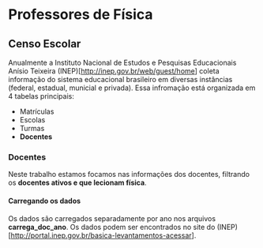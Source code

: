 Professores de Física
================

Censo Escolar
-------------

Anualmente a Instituto Nacional de Estudos e Pesquisas Educacionais Anísio Teixeira (INEP)[<http://inep.gov.br/web/guest/home>] coleta informação do sistema educacional brasileiro em diversas instâncias (federal, estadual, municial e privada). Essa infromação está organizada em 4 tabelas principais:

-   Matrículas
-   Escolas
-   Turmas
-   **Docentes**

### Docentes

Neste trabalho estamos focamos nas informações dos docentes, filtrando os **docentes ativos e que lecionam física**.

#### Carregando os dados

Os dados são carregados separadamente por ano nos arquivos **carrega\_doc\_ano**. Os dados podem ser encontrados no site do (INEP)[<http://portal.inep.gov.br/basica-levantamentos-acessar>].
